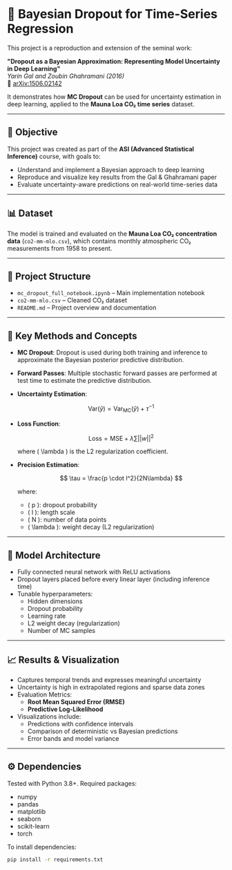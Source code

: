 # 🧠 Bayesian Dropout for Time-Series Regression

This project is a reproduction and extension of the seminal work:

**"Dropout as a Bayesian Approximation: Representing Model Uncertainty in Deep Learning"**  
*Yarin Gal and Zoubin Ghahramani (2016)*  
📄 [arXiv:1506.02142](https://arxiv.org/abs/1506.02142)

It demonstrates how **MC Dropout** can be used for uncertainty estimation in deep learning, applied to the **Mauna Loa CO₂ time series** dataset.

---

## 🎯 Objective

This project was created as part of the **ASI (Advanced Statistical Inference)** course, with goals to:

- Understand and implement a Bayesian approach to deep learning
- Reproduce and visualize key results from the Gal & Ghahramani paper
- Evaluate uncertainty-aware predictions on real-world time-series data

---

## 📊 Dataset

The model is trained and evaluated on the **Mauna Loa CO₂ concentration data** (`co2-mm-mlo.csv`), which contains monthly atmospheric CO₂ measurements from 1958 to present.

---

## 📁 Project Structure

- `mc_dropout_full_notebook.ipynb` – Main implementation notebook
- `co2-mm-mlo.csv` – Cleaned CO₂ dataset
- `README.md` – Project overview and documentation

---

## 🧠 Key Methods and Concepts

- **MC Dropout**: Dropout is used during both training and inference to approximate the Bayesian posterior predictive distribution.

- **Forward Passes**: Multiple stochastic forward passes are performed at test time to estimate the predictive distribution.

- **Uncertainty Estimation**:

  $$ 
  \text{Var}(\hat{y}) = \text{Var}_{\text{MC}}(\hat{y}) + \tau^{-1} 
  $$

- **Loss Function**:

  $$
  \text{Loss} = \text{MSE} + \lambda \sum ||w||^2
  $$

  where \( \lambda \) is the L2 regularization coefficient.

- **Precision Estimation**:

  $$
  \tau = \frac{p \cdot l^2}{2N\lambda}
  $$

  where:
  - \( p \): dropout probability  
  - \( l \): length scale  
  - \( N \): number of data points  
  - \( \lambda \): weight decay (L2 regularization)


---

## 🧪 Model Architecture

- Fully connected neural network with ReLU activations
- Dropout layers placed before every linear layer (including inference time)
- Tunable hyperparameters:
  - Hidden dimensions
  - Dropout probability
  - Learning rate
  - L2 weight decay (regularization)
  - Number of MC samples

---

## 📈 Results & Visualization

- Captures temporal trends and expresses meaningful uncertainty
- Uncertainty is high in extrapolated regions and sparse data zones
- Evaluation Metrics:
  - **Root Mean Squared Error (RMSE)**
  - **Predictive Log-Likelihood**
- Visualizations include:
  - Predictions with confidence intervals
  - Comparison of deterministic vs Bayesian predictions
  - Error bands and model variance

---

## ⚙️ Dependencies

Tested with Python 3.8+. Required packages:

- numpy
- pandas
- matplotlib
- seaborn
- scikit-learn
- torch

To install dependencies:

```bash
pip install -r requirements.txt
